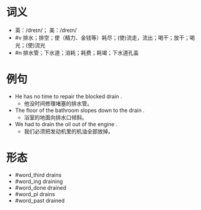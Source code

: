# 词义
- 英：/dreɪn/； 美：/dreɪn/
- #v 排水；排空；使（精力、金钱等）耗尽；(使)流走，流出；喝干；放干；喝光；(使)流光
- #n 排水管；下水道；消耗；耗费；耗竭；下水道孔盖
# 例句
- He has no time to repair the blocked drain .
	- 他没时间修理堵塞的排水管。
- The floor of the bathroom slopes down to the drain .
	- 浴室的地面向排水口倾斜。
- We had to drain the oil out of the engine .
	- 我们必须把发动机里的机油全部放掉。
# 形态
- #word_third drains
- #word_ing draining
- #word_done drained
- #word_pl drains
- #word_past drained
